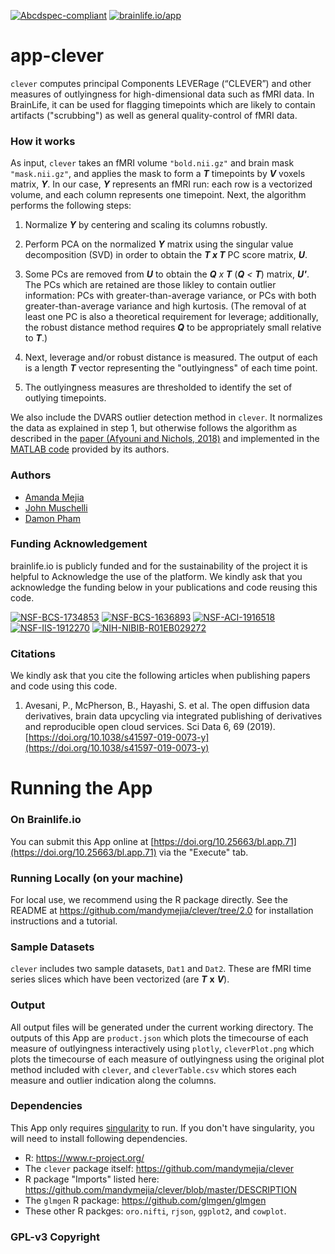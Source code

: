 [![Abcdspec-compliant](https://img.shields.io/badge/ABCD_Spec-v1.1-green.svg)](https://github.com/brain-life/abcd-spec)
[![brainlife.io/app](https://img.shields.io/badge/brainlife.io-app-green.svg)](https://brainlife.io/app/5b2975d616fe38002748e79a)

# app-clever

`clever` computes principal Components LEVERage (“CLEVER”) and other measures of outlyingness for high-dimensional data such as fMRI data. In BrainLife, it can be used for flagging timepoints which are likely to contain artifacts ("scrubbing") as well as general quality-control of fMRI data.

### How it works

As input, `clever` takes an fMRI volume `"bold.nii.gz"` and brain mask `"mask.nii.gz"`, and applies the mask to form a ***T*** timepoints by ***V*** voxels matrix, ***Y***. In our case, ***Y*** represents an fMRI run: each row is a vectorized volume, and each column represents one timepoint. Next, the algorithm performs the following steps: 

1. Normalize ***Y*** by centering and scaling its columns robustly.

2. Perform PCA on the normalized ***Y*** matrix using the singular value decomposition (SVD) in order to obtain the ***T **x** T*** PC score matrix, ***U***.

3. Some PCs are removed from ***U*** to obtain the ***Q*** *x* ***T*** (***Q*** *<* ***T***) matrix, ***U'***. The PCs which are retained are those likley to contain outlier information: PCs with greater-than-average variance, or PCs with both greater-than-average variance and high kurtosis. (The removal of at least one PC is also a theoretical requirement for leverage; additionally, the robust distance method requires ***Q*** to be appropriately small relative to ***T***.)

4. Next, leverage and/or robust distance is measured. The output of each is a length ***T*** vector representing the "outlyingness" of each time point.  

5. The outlyingness measures are thresholded to identify the set of outlying timepoints. 

We also include the DVARS outlier detection method in `clever`. It normalizes the data as explained in step 1, but otherwise follows the algorithm as described in the [paper (Afyouni and Nichols, 2018)](doi.org/10.1016/j.neuroimage.2017.12.098) and implemented in the [MATLAB code](https://github.com/asoroosh/DVARS) provided by its authors.

### Authors

- [Amanda Mejia](afmejia@iu.edu)
- [John Muschelli](jmusche1@jhu.edu)
- [Damon Pham](ddpham@iu.edu)

### Funding Acknowledgement

brainlife.io is publicly funded and for the sustainability of the project it is helpful to Acknowledge the use of the platform. We kindly ask that you acknowledge the funding below in your publications and code reusing this code.

[![NSF-BCS-1734853](https://img.shields.io/badge/NSF_BCS-1734853-blue.svg)](https://nsf.gov/awardsearch/showAward?AWD_ID=1734853)
[![NSF-BCS-1636893](https://img.shields.io/badge/NSF_BCS-1636893-blue.svg)](https://nsf.gov/awardsearch/showAward?AWD_ID=1636893)
[![NSF-ACI-1916518](https://img.shields.io/badge/NSF_ACI-1916518-blue.svg)](https://nsf.gov/awardsearch/showAward?AWD_ID=1916518)
[![NSF-IIS-1912270](https://img.shields.io/badge/NSF_IIS-1912270-blue.svg)](https://nsf.gov/awardsearch/showAward?AWD_ID=1912270)
[![NIH-NIBIB-R01EB029272](https://img.shields.io/badge/NIH_NIBIB-R01EB029272-green.svg)](https://grantome.com/grant/NIH/R01-EB029272-01)

### Citations

We kindly ask that you cite the following articles when publishing papers and code using this code. 

1. Avesani, P., McPherson, B., Hayashi, S. et al. The open diffusion data derivatives, brain data upcycling via integrated publishing of derivatives and reproducible open cloud services. Sci Data 6, 69 (2019). [https://doi.org/10.1038/s41597-019-0073-y](https://doi.org/10.1038/s41597-019-0073-y)

# Running the App 

### On Brainlife.io

You can submit this App online at [https://doi.org/10.25663/bl.app.71](https://doi.org/10.25663/bl.app.71) via the "Execute" tab.

### Running Locally (on your machine)

For local use, we recommend using the R package directly. See the README at https://github.com/mandymejia/clever/tree/2.0 for installation instructions and a tutorial.

### Sample Datasets

`clever` includes two sample datasets, `Dat1` and `Dat2`. These are fMRI time series slices which have been vectorized (are ***T*** **x** ***V***).

### Output

All output files will be generated under the current working directory. The outputs of this App are `product.json` which plots the timecourse of each measure of outlyingness interactively using `plotly`, `cleverPlot.png` which plots the timecourse of each measure of outlyingness using the original plot method included with `clever`, and `cleverTable.csv` which stores each measure and outlier indication along the columns.

### Dependencies

This App only requires [singularity](https://www.sylabs.io/singularity/) to run. If you don't have singularity, you will need to install following dependencies.  

  - R: https://www.r-project.org/
  - The `clever` package itself: https://github.com/mandymejia/clever  
  - R package "Imports" listed here: https://github.com/mandymejia/clever/blob/master/DESCRIPTION
  - The `glmgen` R package: https://github.com/glmgen/glmgen
  - These other R packges: `oro.nifti`, `rjson`, `ggplot2`, and `cowplot`.

### GPL-v3 Copyright 